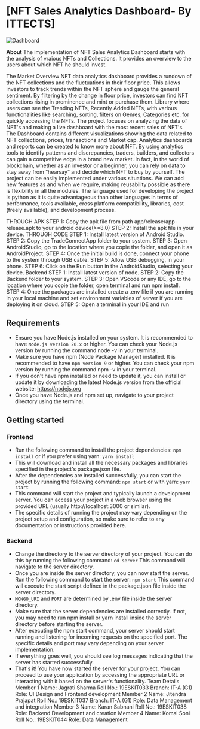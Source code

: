 # [NFT Sales Analytics Dashboard- By ITTECTS]

![Dashboard](https://github.com/Karan-Sabnani/Frontend/src/assets/images/Dashboard1.png)

**About**
The implementation of NFT Sales Analytics Dashboard starts with the analysis of vraious NFTs and Collections. It provides an overview to the users about which NFT he should invest.

The Market Overview NFT data analytics dashboard provides a rundown of the NFT collections and the  fluctuations in their floor price. This allows investors to track trends within the NFT sphere and gauge the general sentiment. By filtering by the change in floor price, investors can find NFT collections rising in prominence and mint or purchase them. Library where users can see the Trending NFTs, Recently Added NFTs, with various functionalities like searching, sorting, filters on Genres, Categories etc. for quickly accessing the NFTs. The project focuses on analyzing the data of NFT's and making a live dashboard with the most recent sales of NFT's. The Dashboard contains different visualizations showing the data related to NFT collections, prices, transactions and Market cap.
Analytics dashboards and reports can be created to know more about NFT. By using analytics tools to identify patterns and discrepancies, traders, builders, and collectors can gain a competitive edge in a brand new market. In fact, in the world of blockchain, whether as an investor or a beginner, you can rely 
on data to stay away from “hearsay” and decide which NFT to buy by yourself. The project can be easily implemented under various situations. We can add new features as and when we require, making reusability possible as there is flexibility in all the modules. The language used for 
developing the project is python as it is quite advantageous than other languages in terms of performance, tools available, cross platform compatibility, libraries, cost (freely available), and development process.


THROUGH APK
STEP 1: Copy the apk file from path app/release/app-release.apk to your android device(>=8.0)
STEP 2: Install the apk file in your device.
THROUGH CODE
STEP 1: Install latest version of Android Studio.
STEP 2: Copy the TradeConnectApp folder to your system.
STEP 3: Open AndroidStudio, go to the location where you copie the folder, and open it as AndroidProject.
STEP 4: Once the initial build is done, connect your phone to the system through USB cable.
STEP 5: Allow USB debugging, in your phone.
STEP 6: Click on the Run button in the AndroidStudio, selecting your device.
Backend
STEP 1: Install latest version of node.
STEP 2: Copy the Backend folder to your system.
STEP 3: Open VScode or any IDE, go to the location where you copie the folder, open terminal and run npm install.
STEP 4: Once the packages are installed create a .env file if you are running in your local machine and set environment variables of server if you are deploying it on cloud.
STEP 5: Open a terminal in your IDE and run 


## Requirements
- Ensure you have Node.js installed on your system. It is recommended to have `Node.js version 20.x` or higher. You can check your Node.js version by running the command node -v in your terminal.
- Make sure you have npm (Node Package Manager) installed. It is recommended to have `npm version 9` or higher. You can check your npm version by running the command npm -v in your terminal.
- If you don't have npm installed or need to update it, you can install or update it by downloading the latest Node.js version from the official website: https://nodejs.org
- Once you have Node.js and npm set up, navigate to your project directory using the terminal.


## Getting started
### Frontend
- Run the following command to install the project dependencies: `npm install` or if you prefer using yarn: `yarn install`
- This will download and install all the necessary packages and libraries specified in the project's package.json file.
- After the dependencies are installed successfully, you can start the project by running the following command: `npm start` or with yarn: `yarn start`
- This command will start the project and typically launch a development server. You can access your project in a web browser using the provided URL (usually http://localhost:3000 or similar).
- The specific details of running the project may vary depending on the project setup and configuration, so make sure to refer to any documentation or instructions provided here.

### Backend
- Change the directory to the server directory of your project. You can do this by running the following command:
`cd server`
This command will navigate to the server directory.
- Once you are inside the server directory, you can now start the server. Run the following command to start the server:
`npm start`
This command will execute the start script defined in the package.json file inside the server directory.
- `MONGO_URI` and `PORT` are determined by .env file inside the server directory.
- Make sure that the server dependencies are installed correctly. If not, you may need to run npm install or yarn install inside the server directory before starting the server.
- After executing the npm start command, your server should start running and listening for incoming requests on the specified port. The specific details and port may vary depending on your server implementation.
- If everything goes well, you should see log messages indicating that the server has started successfully.
- That's it! You have now started the server for your project. You can proceed to use your application by accessing the appropriate URL or interacting with it based on the server's functionality.
Team Details
Member 1
Name: Jagrati Sharma
Roll No.: 19ESKIT033
Branch: IT-A (G1)
Role: UI Design and Frontend development
Member 2
Name: Jitendra Prajapat
Roll No.: 19ESKIT037
Branch: IT-A (G1)
Role: Data Management and integration
Member 3
Name: Karan Sabnani 
Roll No.: 19ESKIT038
Role: Backend Development and creation
Member 4
Name: Komal Soni 
Roll No.: 19ESKIT044
Role: Data Management
